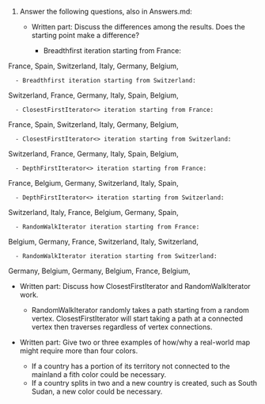 1. Answer the following questions, also in Answers.md:

   - Written part: Discuss the differences among the results. Does the starting point make a difference?
   
      - Breadthfirst iteration starting from France:
      
France,
Spain,
Switzerland,
Italy,
Germany,
Belgium,

      - Breadthfirst iteration starting from Switzerland:
      
Switzerland,
France,
Germany,
Italy,
Spain,
Belgium,

      - ClosestFirstIterator<> iteration starting from France:
      
France,
Spain,
Switzerland,
Italy,
Germany,
Belgium,

      - ClosestFirstIterator<> iteration starting from Switzerland:
      
Switzerland,
France,
Germany,
Italy,
Spain,
Belgium,

      - DepthFirstIterator<> iteration starting from France:
      
France,
Belgium,
Germany,
Switzerland,
Italy,
Spain,

      - DepthFirstIterator<> iteration starting from Switzerland:
      
Switzerland,
Italy,
France,
Belgium,
Germany,
Spain,

      - RandomWalkIterator iteration starting from France:
      
Belgium,
Germany,
France,
Switzerland,
Italy,
Switzerland,

      - RandomWalkIterator iteration starting from Switzerland:
      
Germany,
Belgium,
Germany,
Belgium,
France,
Belgium,



   - Written part: Discuss how ClosestFirstIterator and RandomWalkIterator work.
   
      - RandomWalkIterator randomly takes a path starting from a random vertex. ClosestFirstIterator will start taking a path at a connected vertex then traverses regardless of vertex connections. 
      
   - Written part: Give two or three examples of how/why a real-world map might require more than four colors.
  
      - If a country has a portion of its territory not connected to the mainland a fith color could be necessary.
      - If a country splits in two and a new country is created, such as South Sudan, a new color could be necessary. 
